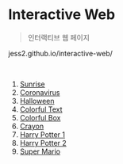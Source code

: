 # Interactive Web
> 인터랙티브 웹 페이지

jess2.github.io/interactive-web/

<br>

1. [Sunrise](https://jess2.github.io/interactive-web/sample1/)
2. [Coronavirus](https://jess2.github.io/interactive-web/sample2/)
3. [Halloween](https://jess2.github.io/interactive-web/sample3/)
4. [Colorful Text](https://jess2.github.io/interactive-web/sample4/)
5. [Colorful Box](https://jess2.github.io/interactive-web/sample5/)
6. [Crayon](https://jess2.github.io/interactive-web/sample6/)
7. [Harry Potter 1](https://jess2.github.io/interactive-web/sample7/)
8. [Harry Potter 2](https://jess2.github.io/interactive-web/sample8/)
9. [Super Mario](https://jess2.github.io/interactive-web/sample9/)